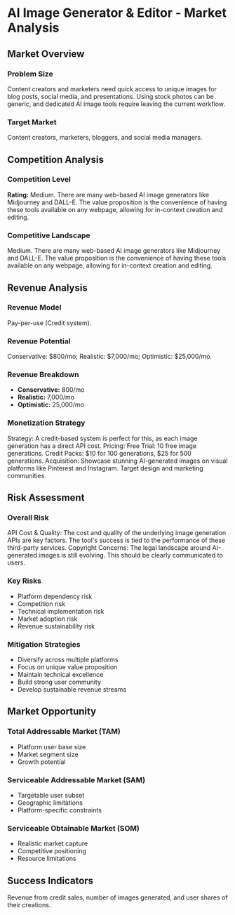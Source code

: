 # AI Image Generator & Editor - Market Analysis

## Market Overview

### Problem Size
Content creators and marketers need quick access to unique images for blog posts, social media, and presentations. Using stock photos can be generic, and dedicated AI image tools require leaving the current workflow.

### Target Market
Content creators, marketers, bloggers, and social media managers.

## Competition Analysis

### Competition Level
**Rating:** Medium. There are many web-based AI image generators like Midjourney and DALL-E. The value proposition is the convenience of having these tools available on any webpage, allowing for in-context creation and editing.

### Competitive Landscape
Medium. There are many web-based AI image generators like Midjourney and DALL-E. The value proposition is the convenience of having these tools available on any webpage, allowing for in-context creation and editing.

## Revenue Analysis

### Revenue Model
Pay-per-use (Credit system).

### Revenue Potential
Conservative: $800/mo; Realistic: $7,000/mo; Optimistic: $25,000/mo.

### Revenue Breakdown
- **Conservative:** 800/mo
- **Realistic:** 7,000/mo
- **Optimistic:** 25,000/mo

### Monetization Strategy
Strategy: A credit-based system is perfect for this, as each image generation has a direct API cost. Pricing: Free Trial: 10 free image generations. Credit Packs: $10 for 100 generations, $25 for 500 generations. Acquisition: Showcase stunning AI-generated images on visual platforms like Pinterest and Instagram. Target design and marketing communities.

## Risk Assessment

### Overall Risk
API Cost & Quality: The cost and quality of the underlying image generation APIs are key factors. The tool's success is tied to the performance of these third-party services. Copyright Concerns: The legal landscape around AI-generated images is still evolving. This should be clearly communicated to users.

### Key Risks
- Platform dependency risk
- Competition risk
- Technical implementation risk
- Market adoption risk
- Revenue sustainability risk

### Mitigation Strategies
- Diversify across multiple platforms
- Focus on unique value proposition
- Maintain technical excellence
- Build strong user community
- Develop sustainable revenue streams

## Market Opportunity

### Total Addressable Market (TAM)
- Platform user base size
- Market segment size
- Growth potential

### Serviceable Addressable Market (SAM)
- Targetable user subset
- Geographic limitations
- Platform-specific constraints

### Serviceable Obtainable Market (SOM)
- Realistic market capture
- Competitive positioning
- Resource limitations

## Success Indicators
Revenue from credit sales, number of images generated, and user shares of their creations.
